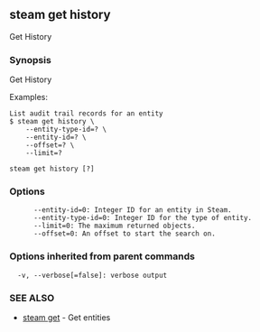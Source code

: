## steam get history

Get History

### Synopsis


Get History

Examples:

    List audit trail records for an entity
    $ steam get history \
        --entity-type-id=? \
        --entity-id=? \
        --offset=? \
        --limit=?

```
steam get history [?]
```

### Options

```
      --entity-id=0: Integer ID for an entity in Steam.
      --entity-type-id=0: Integer ID for the type of entity.
      --limit=0: The maximum returned objects.
      --offset=0: An offset to start the search on.
```

### Options inherited from parent commands

```
  -v, --verbose[=false]: verbose output
```

### SEE ALSO
* [steam get](steam_get.md)	 - Get entities

